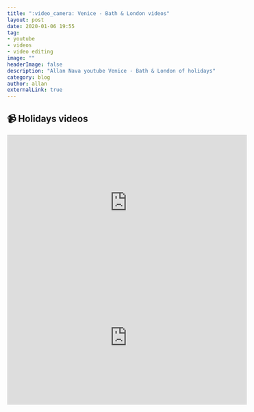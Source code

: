 ```yaml
---
title: ":video_camera: Venice - Bath & London videos"
layout: post
date: 2020-01-06 19:55
tag: 
- youtube
- videos
- video editing
image: ""
headerImage: false
description: "Allan Nava youtube Venice - Bath & London of holidays"
category: blog
author: allan
externalLink: true
---
```


## :video_camera: Holidays videos


<iframe width="560" height="315" src="https://www.youtube.com/embed/UP-DspVsx0w" frameborder="0" allow="accelerometer; autoplay; encrypted-media; gyroscope; picture-in-picture" allowfullscreen></iframe>


<iframe width="560" height="315" src="https://www.youtube.com/embed/Yv5BMQV8-Fg" frameborder="0" allow="accelerometer; autoplay; encrypted-media; gyroscope; picture-in-picture" allowfullscreen></iframe>

